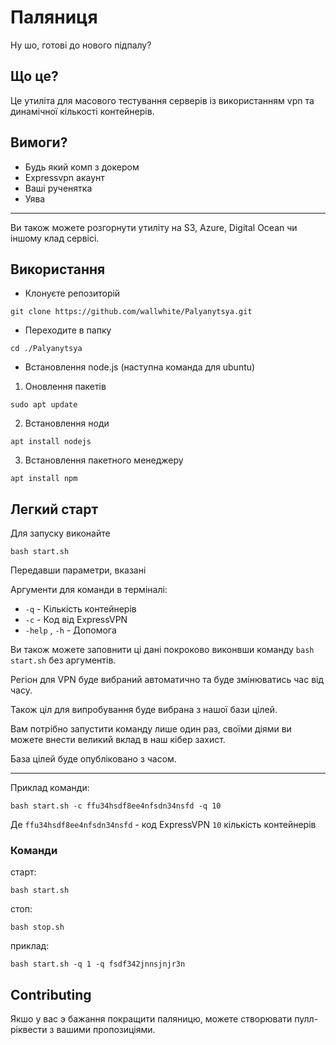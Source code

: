 # Паляниця

Ну шо, готові до нового підпалу?

## Що це?

Це утиліта для масового тестування серверів із використанням vpn та динамічної кількості контейнерів.


## Вимоги?

- Будь який комп з докером
- Expressvpn акаунт
- Ваші рученятка
- Уява

--------------

Ви також можете розгорнути утиліту на S3, Azure, Digital Ocean чи іншому клад сервісі.

## Використання

- Клонуєте репозиторій
```
git clone https://github.com/wallwhite/Palyanytsya.git
```
- Переходите в папку
```
cd ./Palyanytsya
```

- Встановлення node.js (наступна команда для ubuntu)
1) Оновлення пакетів
```
sudo apt update
```
2) Встановлення ноди
```
apt install nodejs
```
3) Встановлення пакетного менеджеру
```
apt install npm
```


## Легкий старт

Для запуску виконайте 
```
bash start.sh
```

Передавши параметри, вказані

Аргументи для команди в терміналі:

- `-q` - Кількість контейнерів
- `-c` - Код від ExpressVPN
- `-help` , `-h` - Допомога

Ви також можете заповнити ці дані покроково виконвши команду `bash start.sh` без аргументів.

Регіон для VPN буде вибраний автоматично та буде змінюватись час від часу.

Також ціл для випробування буде вибрана з нашої бази цілей.

Вам потрібно запустити команду лише один раз, своїми діями ви можете внести великий вклад в наш кібер захист.

База цілей буде опубліковано з часом.

------------------------------------------------

Приклад команди:

```
bash start.sh -c ffu34hsdf8ee4nfsdn34nsfd -q 10
```

Де `ffu34hsdf8ee4nfsdn34nsfd` - код ExpressVPN `10` кількість контейнерів

### Команди


старт:
```
bash start.sh
```

стоп:
```
bash stop.sh
```

приклад: 
```
bash start.sh -q 1 -q fsdf342jnnsjnjr3n
```

## Contributing

Якшо у вас э бажання покращити паляницю, можете створювати пулл-ріквести з вашими пропозиціями.
